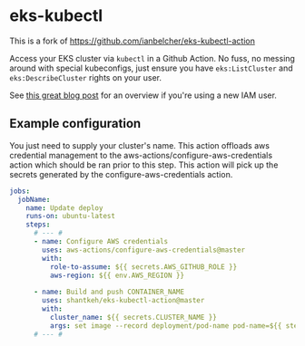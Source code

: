 # eks-kubectl
This is a fork of https://github.com/ianbelcher/eks-kubectl-action

Access your EKS cluster via `kubectl` in a Github Action. No fuss, no messing around with special
kubeconfigs, just ensure you have `eks:ListCluster` and `eks:DescribeCluster` rights on your
user.

See [this great blog post](https://prabhatsharma.in/blog/amazon-eks-iam-authentication-how-to-add-an-iam-user/)
for an overview if you're using a new IAM user.

## Example configuration

You just need to supply your cluster's name. This action offloads aws credential management to the aws-actions/configure-aws-credentials action which should be ran prior to this step. This action will pick up the secrets generated by the configure-aws-credentials action.

```yaml
jobs:
  jobName:
    name: Update deploy
    runs-on: ubuntu-latest 
    steps:
      # --- #
      - name: Configure AWS credentials
        uses: aws-actions/configure-aws-credentials@master
        with:
          role-to-assume: ${{ secrets.AWS_GITHUB_ROLE }}
          aws-region: ${{ env.AWS_REGION }}
          
      - name: Build and push CONTAINER_NAME
        uses: shantkeh/eks-kubectl-action@master
        with:
          cluster_name: ${{ secrets.CLUSTER_NAME }}
          args: set image --record deployment/pod-name pod-name=${{ steps.build.outputs.IMAGE_URL }}
      # --- #
```
